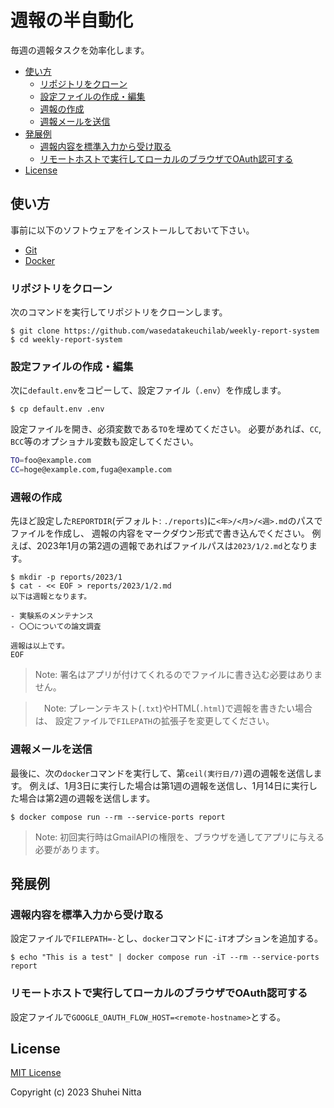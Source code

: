 # 週報の半自動化 <!-- omit in toc -->

毎週の週報タスクを効率化します。

- [使い方](#使い方)
  - [リポジトリをクローン](#リポジトリをクローン)
  - [設定ファイルの作成・編集](#設定ファイルの作成編集)
  - [週報の作成](#週報の作成)
  - [週報メールを送信](#週報メールを送信)
- [発展例](#発展例)
  - [週報内容を標準入力から受け取る](#週報内容を標準入力から受け取る)
  - [リモートホストで実行してローカルのブラウザでOAuth認可する](#リモートホストで実行してローカルのブラウザでoauth認可する)
- [License](#license)

## 使い方

事前に以下のソフトウェアをインストールしておいて下さい。

- [Git](https://git-scm.com/downloads)
- [Docker](https://docs.docker.com/engine/install/)

### リポジトリをクローン

次のコマンドを実行してリポジトリをクローンします。

```console
$ git clone https://github.com/wasedatakeuchilab/weekly-report-system
$ cd weekly-report-system
```

### 設定ファイルの作成・編集

次に`default.env`をコピーして、設定ファイル（`.env`）を作成します。

```console
$ cp default.env .env
```

設定ファイルを開き、必須変数である`TO`を埋めてください。
必要があれば、`CC`, `BCC`等のオプショナル変数も設定してください。

```sh
TO=foo@example.com
CC=hoge@example.com,fuga@example.com
```

### 週報の作成

先ほど設定した`REPORTDIR`(デフォルト: `./reports`)に`<年>/<月>/<週>.md`のパスでファイルを作成し、
週報の内容をマークダウン形式で書き込んでください。
例えば、2023年1月の第2週の週報であればファイルパスは`2023/1/2.md`となります。

```console
$ mkdir -p reports/2023/1
$ cat - << EOF > reports/2023/1/2.md
以下は週報となります。

- 実験系のメンテナンス
- 〇〇についての論文調査

週報は以上です。
EOF
```

> Note: 署名はアプリが付けてくれるのでファイルに書き込む必要はありません。

>　Note: プレーンテキスト(`.txt`)やHTML(`.html`)で週報を書きたい場合は、
設定ファイルで`FILEPATH`の拡張子を変更してください。

### 週報メールを送信

最後に、次の`docker`コマンドを実行して、第`ceil(実行日/7)`週の週報を送信します。
例えば、1月3日に実行した場合は第1週の週報を送信し、1月14日に実行した場合は第2週の週報を送信します。

```console
$ docker compose run --rm --service-ports report
```

> Note: 初回実行時はGmailAPIの権限を、ブラウザを通してアプリに与える必要があります。

## 発展例

### 週報内容を標準入力から受け取る

設定ファイルで`FILEPATH=-`とし、`docker`コマンドに`-iT`オプションを追加する。

```console
$ echo "This is a test" | docker compose run -iT --rm --service-ports report
```

### リモートホストで実行してローカルのブラウザでOAuth認可する

設定ファイルで`GOOGLE_OAUTH_FLOW_HOST=<remote-hostname>`とする。

## License

[MIT License](./LICENSE)

Copyright (c) 2023 Shuhei Nitta
